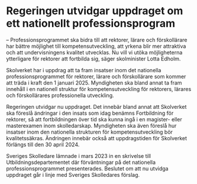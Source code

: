 # Regeringen utvidgar uppdraget om ett nationellt professionsprogram

– Professionsprogrammet ska bidra till att rektorer, lärare och förskollärare har bättre möjlighet till kompetensutveckling, att yrkena blir mer attraktiva och att undervisningens kvalitet utvecklas. Nu vill vi utöka möjligheterna ytterligare för rektorer att fortbilda sig, säger skolminister Lotta Edholm.

Skolverket har i uppdrag att ta fram insatser inom det natio­nella professionsprogrammet för rektorer, lärare och förskollärare som kommer att träda i kraft den 1 januari 2025. Myndigheten ska bland annat ta fram innehåll i en nationell struktur för kompetensutveckling för rektorers, lärares och förskollärares professionella utveckling.

Regeringen utvidgar nu uppdraget. Det innebär bland annat att Skolverket ska föreslå ändringar i den insats som idag benämns Fortbildning för rektorer, så att fortbildningen över tid ska kunna ingå i en magister- eller masterexamen inom skolledarskap. Myndigheten ska även föreslå hur insatser inom den nationella strukturen för kompetensutveckling bör kvalitetssäkras. Ändringen innebär också att upp­dragstiden för Skolverket förlängs till den 30 april 2024.

Sveriges Skolledare lämnade i mars 2023 in en skrivelse till Utbildningsdepartementet där förväntningar på det nationella professionsprogrammet presenterades. Beslutet om att nu utvidga uppdraget går i linje med Sveriges Skolledares förslag.
